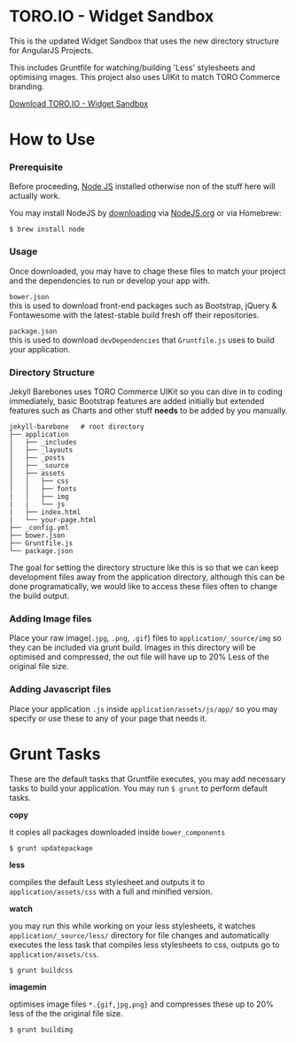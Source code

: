 TORO.IO - Widget Sandbox
========================

This is the updated Widget Sandbox that uses the new directory structure for AngularJS Projects.

This includes Gruntfile for watching/building 'Less' stylesheets and optimising images.
This project also uses UIKit to match TORO Commerce branding.

[Download TORO.IO - Widget Sandbox](https://bitbucket.org/torodev/toro.io-widget-sandbox/get/5ce25baa12e7.zip)

How to Use
==========

### Prerequisite

Before proceeding, [Node JS](http://nodejs.org) installed otherwise non of the stuff here will 
actually work.

You may install NodeJS by [downloading](http://nodejs.org/dist/v0.10.25/node-v0.10.25.pkg) 
via [NodeJS.org](http://nodejs.org/) or via Homebrew:

`$ brew install node`  

### Usage

Once downloaded, you may have to chage these files to match your project and 
the dependencies to run or develop your app with.

`bower.json`   
this is used to download front-end packages such as Bootstrap, jQuery &amp; Fontawesome
with the latest-stable build fresh off their repositories.

`package.json`   
this is used to download `devDependencies` that `Gruntfile.js` uses to build your
application.

### Directory Structure

Jekyll Barebones uses TORO Commerce UIKit so you can dive in to coding immediately, 
basic Bootstrap features are added initially but extended features such as 
Charts and other stuff **needs** to be added by you manually.

``` shell
jekyll-barebone   # root directory
├── application
│   ├── _includes
│   ├── _layouts
│   ├── _posts
│   ├── _source
│   ├── assets
│   │   ├── css
│   │   ├── fonts 
|   │   ├── img
|   |   └── js
|   ├── index.html
|   └── your-page.html
├── _config.yml
├── bower.json
├── Gruntfile.js
└── package.json
```

The goal for setting the directory structure like this is so that we can keep
development files away from the application directory, although this can be done
programatically, we would like to access these files often to change the build
output.

### Adding Image files

Place your raw image(`.jpg`, `.png`, `.gif`) files to `application/_source/img`
so they can be included via grunt build. Images in this directory will be optimised
and compressed, the out file will have up to 20% Less of the original file size.

### Adding Javascript files

Place your application `.js` inside `application/assets/js/app/` so you may specify
or use these to any of your page that needs it.

Grunt Tasks
===========

These are the default tasks that Gruntfile executes, you may add necessary tasks
to build your application. You may run `$ grunt` to perform default tasks.

**copy**

it copies all packages downloaded inside `bower_components`

`$ grunt updatepackage`

**less**

compiles the default Less stylesheet and outputs it to `application/assets/css`
with a full and minified version.


**watch**

you may run this while working on your less stylesheets, it watches `application/_source/less/`
directory for file changes and automatically executes the less task that compiles
less stylesheets to css, outputs go to `application/assets/css`.

`$ grunt buildcss`

**imagemin**

optimises image files `*.{gif,jpg,png}` and compresses 
these up to 20% less of the the original file size.

`$ grunt buildimg`